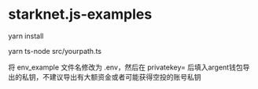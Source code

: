 # starknet.js-examples

yarn install

yarn ts-node src/yourpath.ts

将 env_example 文件名修改为 .env，然后在 privatekey= 后填入argent钱包导出的私钥，不建议导出有大额资金或者可能获得空投的账号私钥

